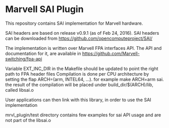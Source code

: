 # Marvell SAI Plugin

This repository contains SAI implementation for Marvell hardware.

SAI headers are based on release v0.9.1 (as of Feb 24, 2016). SAI headers can be downloaded from https://github.com/opencomputeproject/SAI/

The implementation is written over Marvell FPA interfaces API. The API and documentation for it, are available in https://github.com/Marvell-switching/fpa-api

Variable EXT_INC_DIR in the Makefile should be updated to point the right path to FPA header files
Compilation is done per CPU architecture by setting the flap ARCH=(arm, INTEL64, ...). for example make ARCH=arm sai. the result of the compilation will be placed under build_dir/$(ARCH)/lib, called libsai.o

User applications can then link with this library, in order to use the SAI implementation

mrvl_plugin/test directory contains few examples for sai API usage and are not part of the libsai.o

